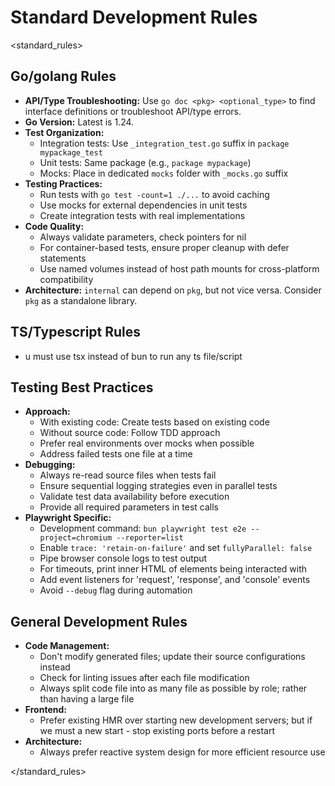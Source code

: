 
# Standard Development Rules

<standard_rules>

## Go/golang Rules

- **API/Type Troubleshooting:** Use `go doc <pkg> <optional_type>` to find interface definitions or troubleshoot API/type errors.
- **Go Version:** Latest is 1.24.
- **Test Organization:**
  - Integration tests: Use `_integration_test.go` suffix in `package mypackage_test`
  - Unit tests: Same package (e.g., `package mypackage`)
  - Mocks: Place in dedicated `mocks` folder with `_mocks.go` suffix
- **Testing Practices:**
  - Run tests with `go test -count=1 ./...` to avoid caching
  - Use mocks for external dependencies in unit tests
  - Create integration tests with real implementations
- **Code Quality:**
  - Always validate parameters, check pointers for nil
  - For container-based tests, ensure proper cleanup with defer statements
  - Use named volumes instead of host path mounts for cross-platform compatibility
- **Architecture:** `internal` can depend on `pkg`, but not vice versa. Consider `pkg` as a standalone library.

## TS/Typescript Rules

- u must use tsx instead of bun to run any ts file/script

## Testing Best Practices

- **Approach:**
  - With existing code: Create tests based on existing code
  - Without source code: Follow TDD approach
  - Prefer real environments over mocks when possible
  - Address failed tests one file at a time
- **Debugging:**
  - Always re-read source files when tests fail
  - Ensure sequential logging strategies even in parallel tests
  - Validate test data availability before execution
  - Provide all required parameters in test calls
- **Playwright Specific:**
  - Development command: `bun playwright test e2e --project=chromium --reporter=list`
  - Enable `trace: 'retain-on-failure'` and set `fullyParallel: false`
  - Pipe browser console logs to test output
  - For timeouts, print inner HTML of elements being interacted with
  - Add event listeners for 'request', 'response', and 'console' events
  - Avoid `--debug` flag during automation

## General Development Rules

- **Code Management:**
  - Don't modify generated files; update their source configurations instead
  - Check for linting issues after each file modification
  - Always split code file into as many file as possible by role; rather than having a large file
- **Frontend:**
  - Prefer existing HMR over starting new development servers; but if we must a new start - stop existing ports before a restart
- **Architecture:**
  - Always prefer reactive system design for more efficient resource use

</standard_rules>
